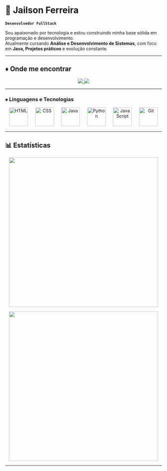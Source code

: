 # 👾 Jailson Ferreira  

**`Desenvolvedor FullStack`**  

Sou apaixonado por tecnologia e estou construindo minha base sólida em programação e desenvolvimento.  
Atualmente cursando **Análise e Desenvolvimento de Sistemas**, com foco em **Java, Projetos práticos** e evolução constante. 



---



## ♦️ Onde me encontrar  

<p align="center">
  <a href="https://www.instagram.com/lopes_wzx/" target="_blank">
    <img src="https://img.shields.io/badge/-Instagram-E4405F?style=for-the-badge&logo=instagram&logoColor=white" />
  </a>
  <a href="https://www.linkedin.com/in/jailson-ferreira-104352348/" target="_blank">
    <img src="https://img.shields.io/badge/-LinkedIn-0077B5?style=for-the-badge&logo=linkedin&logoColor=white" />
  </a>
</p>

---

### ♠️ Linguagens e Tecnologias 
<p align="center"> 
  <img src="https://cdn.jsdelivr.net/gh/devicons/devicon@latest/icons/html5/html5-original.svg" width="60" title="HTML" /> &nbsp;&nbsp;&nbsp;&nbsp; 
  <img src="https://cdn.jsdelivr.net/gh/devicons/devicon@latest/icons/css3/css3-original.svg" width="60" title="CSS" /> &nbsp;&nbsp;&nbsp;&nbsp; 
  <img src="https://cdn.jsdelivr.net/gh/devicons/devicon@latest/icons/java/java-original.svg" width="60" title="Java" /> &nbsp;&nbsp;&nbsp;&nbsp; 
  <img src="https://cdn.jsdelivr.net/gh/devicons/devicon@latest/icons/python/python-original.svg" width="60" title="Python" /> &nbsp;&nbsp;&nbsp;&nbsp; 
  <img src="https://cdn.jsdelivr.net/gh/devicons/devicon@latest/icons/javascript/javascript-original.svg" width="60" title="JavaScript" /> &nbsp;&nbsp;&nbsp;&nbsp; 
  <img src="https://cdn.jsdelivr.net/gh/devicons/devicon@latest/icons/git/git-original.svg" width="60" title="Git" /> 
</p> 

---

## 📊 Estatísticas  
 
<p align="center">
  <img 
    src="https://github-readme-stats.vercel.app/api/top-langs/?username=Gregwzx&theme=tokyonight&layout=compact&langs_count=10&hide_title=false" 
    width="480"
  />
</p>

<p align="center">
  <img 
    src="https://github-readme-streak-stats.herokuapp.com/?user=Gregwzx&theme=tokyonight&hide_border=false" 
    width="480"
  />
</p>

---
